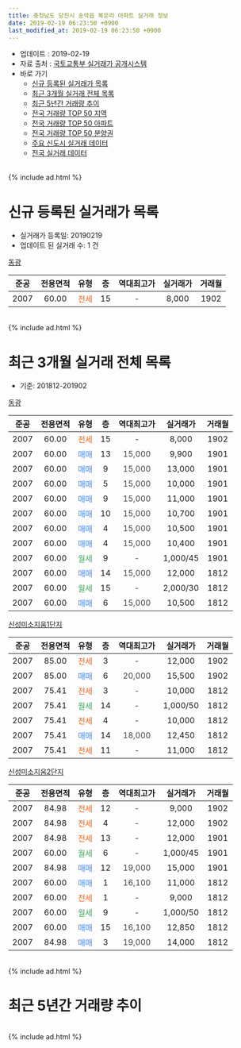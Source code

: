 ```yaml
---
title: 충청남도 당진시 송악읍 복운리 아파트 실거래 정보
date: 2019-02-19 06:23:50 +0900
last_modified_at: 2019-02-19 06:23:50 +0900
---
```


* 업데이트 : 2019-02-19
* 자료 출처 : [국토교통부 실거래가 공개시스템](http://rt.molit.go.kr)
* 바로 가기
    * [신규 등록된 실거래가 목록](#신규-등록된-실거래가-목록)
    * [최근 3개월 실거래 전체 목록](#최근-3개월-실거래-전체-목록)
    * [최근 5년간 거래량 추이](#최근-5년간-거래량-추이)
    * [전국 거래량 TOP 50 지역](https://ayogom.github.io/apt-trade-info/최근-3개월-전국에서-가장-거래가-많이-발생한-지역)
    * [전국 거래량 TOP 50 아파트](https://ayogom.github.io/apt-trade-info/최근-3개월-전국에서-가장-거래가-많이-발생한-아파트)
    * [전국 거래량 TOP 50 분양권](https://ayogom.github.io/apt-trade-info/최근-3개월-전국에서-가장-거래가-많이-발생한-분양권)
    * [주요 신도시 실거래 데이터](https://ayogom.github.io/apt-trade-info/주요-신도시)
    * [전국 실거래 데이터](https://ayogom.github.io/apt-trade-info/전국)
<br>
{% include ad.html %}
<br>

# 신규 등록된 실거래가 목록
* 실거래가 등록일: 20190219
* 업데이트 된 실거래 수: 1 건


[동광](https://search.naver.com/search.naver?query=%EC%B6%A9%EC%B2%AD%EB%82%A8%EB%8F%84+%EB%8B%B9%EC%A7%84%EC%8B%9C+%EC%86%A1%EC%95%85%EC%9D%8D+%EB%B3%B5%EC%9A%B4%EB%A6%AC+%EB%8F%99%EA%B4%91)

|준공|전용면적|유형|층|역대최고가|실거래가|거래월|
|:---:|:---:|:---:|:---:|:---:|:---:|:---:|
|2007|60.00|<span style="color:#ff5a00">전세</span>|15|<span style="color:#444444">-</span>|8,000|1902|


<br>
{% include ad.html %}
<br>

# 최근 3개월 실거래 전체 목록
* 기준: 201812-201902


[동광](https://search.naver.com/search.naver?query=%EC%B6%A9%EC%B2%AD%EB%82%A8%EB%8F%84+%EB%8B%B9%EC%A7%84%EC%8B%9C+%EC%86%A1%EC%95%85%EC%9D%8D+%EB%B3%B5%EC%9A%B4%EB%A6%AC+%EB%8F%99%EA%B4%91)

|준공|전용면적|유형|층|역대최고가|실거래가|거래월|
|:---:|:---:|:---:|:---:|:---:|:---:|:---:|
|2007|60.00|<span style="color:#ff5a00">전세</span>|15|<span style="color:#444444">-</span>|8,000|1902|
|2007|60.00|<span style="color:#4285f3">매매</span>|13|<span style="color:#444444">15,000</span>|9,900|1901|
|2007|60.00|<span style="color:#4285f3">매매</span>|9|<span style="color:#444444">15,000</span>|13,000|1901|
|2007|60.00|<span style="color:#4285f3">매매</span>|5|<span style="color:#444444">15,000</span>|10,000|1901|
|2007|60.00|<span style="color:#4285f3">매매</span>|9|<span style="color:#444444">15,000</span>|11,000|1901|
|2007|60.00|<span style="color:#4285f3">매매</span>|10|<span style="color:#444444">15,000</span>|10,700|1901|
|2007|60.00|<span style="color:#4285f3">매매</span>|4|<span style="color:#444444">15,000</span>|10,500|1901|
|2007|60.00|<span style="color:#4285f3">매매</span>|4|<span style="color:#444444">15,000</span>|10,400|1901|
|2007|60.00|<span style="color:#34a853">월세</span>|9|<span style="color:#444444">-</span>|1,000/45|1901|
|2007|60.00|<span style="color:#4285f3">매매</span>|14|<span style="color:#444444">15,000</span>|12,000|1812|
|2007|60.00|<span style="color:#34a853">월세</span>|15|<span style="color:#444444">-</span>|2,000/30|1812|
|2007|60.00|<span style="color:#4285f3">매매</span>|6|<span style="color:#444444">15,000</span>|10,500|1812|

[신성미소지움1단지](https://search.naver.com/search.naver?query=%EC%B6%A9%EC%B2%AD%EB%82%A8%EB%8F%84+%EB%8B%B9%EC%A7%84%EC%8B%9C+%EC%86%A1%EC%95%85%EC%9D%8D+%EB%B3%B5%EC%9A%B4%EB%A6%AC+%EC%8B%A0%EC%84%B1%EB%AF%B8%EC%86%8C%EC%A7%80%EC%9B%801%EB%8B%A8%EC%A7%80)

|준공|전용면적|유형|층|역대최고가|실거래가|거래월|
|:---:|:---:|:---:|:---:|:---:|:---:|:---:|
|2007|85.00|<span style="color:#ff5a00">전세</span>|3|<span style="color:#444444">-</span>|12,000|1902|
|2007|85.00|<span style="color:#4285f3">매매</span>|6|<span style="color:#444444">20,000</span>|15,500|1902|
|2007|75.41|<span style="color:#ff5a00">전세</span>|3|<span style="color:#444444">-</span>|10,000|1812|
|2007|75.41|<span style="color:#34a853">월세</span>|14|<span style="color:#444444">-</span>|1,000/50|1812|
|2007|75.41|<span style="color:#ff5a00">전세</span>|4|<span style="color:#444444">-</span>|10,000|1812|
|2007|75.41|<span style="color:#4285f3">매매</span>|14|<span style="color:#444444">18,000</span>|12,450|1812|
|2007|75.41|<span style="color:#ff5a00">전세</span>|11|<span style="color:#444444">-</span>|11,000|1812|

[신성미소지움2단지](https://search.naver.com/search.naver?query=%EC%B6%A9%EC%B2%AD%EB%82%A8%EB%8F%84+%EB%8B%B9%EC%A7%84%EC%8B%9C+%EC%86%A1%EC%95%85%EC%9D%8D+%EB%B3%B5%EC%9A%B4%EB%A6%AC+%EC%8B%A0%EC%84%B1%EB%AF%B8%EC%86%8C%EC%A7%80%EC%9B%802%EB%8B%A8%EC%A7%80)

|준공|전용면적|유형|층|역대최고가|실거래가|거래월|
|:---:|:---:|:---:|:---:|:---:|:---:|:---:|
|2007|84.98|<span style="color:#ff5a00">전세</span>|12|<span style="color:#444444">-</span>|9,000|1902|
|2007|84.98|<span style="color:#ff5a00">전세</span>|4|<span style="color:#444444">-</span>|12,000|1902|
|2007|84.98|<span style="color:#ff5a00">전세</span>|13|<span style="color:#444444">-</span>|12,000|1901|
|2007|60.00|<span style="color:#34a853">월세</span>|6|<span style="color:#444444">-</span>|1,000/45|1901|
|2007|84.98|<span style="color:#4285f3">매매</span>|12|<span style="color:#444444">19,000</span>|15,000|1901|
|2007|60.00|<span style="color:#4285f3">매매</span>|1|<span style="color:#444444">16,100</span>|11,000|1812|
|2007|60.00|<span style="color:#ff5a00">전세</span>|1|<span style="color:#444444">-</span>|9,000|1812|
|2007|60.00|<span style="color:#34a853">월세</span>|9|<span style="color:#444444">-</span>|1,000/50|1812|
|2007|60.00|<span style="color:#4285f3">매매</span>|15|<span style="color:#444444">16,100</span>|12,850|1812|
|2007|84.98|<span style="color:#4285f3">매매</span>|3|<span style="color:#444444">19,000</span>|14,000|1812|


<br>
{% include ad.html %}
<br>

# 최근 5년간 거래량 추이


<div style="width:100%;">
    <canvas id="deal_progress" height="200"></canvas>
</div>

<script>
new Chart(document.getElementById("deal_progress"), {
    type: 'line',
    data: {
        labels: ['201402','201403','201404','201405','201406','201407','201408','201409','201410','201411','201412','201501','201502','201503','201504','201505','201506','201507','201508','201509','201510','201511','201512','201601','201602','201603','201604','201605','201606','201607','201608','201609','201610','201611','201612','201701','201702','201703','201704','201705','201706','201707','201708','201709','201710','201711','201712','201801','201802','201803','201804','201805','201806','201807','201808','201809','201810','201811','201812','201901','201902'],
        datasets: [{
            label: '매매',
            pointRadius: 1,
            data: [16, 14, 23, 28, 17, 28, 28, 27, 29, 21, 34, 16, 22, 31, 21, 40, 27, 42, 39, 51, 48, 31, 8, 12, 10, 19, 5, 13, 13, 8, 8, 13, 15, 7, 4, 3, 10, 11, 9, 8, 17, 14, 10, 3, 11, 2, 8, 14, 13, 11, 6, 5, 5, 5, 8, 6, 7, 11, 6, 8, 1],
            borderColor: "rgba(255, 201, 14, 1)",
            backgroundColor: "rgba(255, 201, 14, 0.5)",
            fill: false,
            lineTension: 0
        },{
            label: '전월세',
            pointRadius: 1,
            data: [16, 13, 10, 10, 5, 11, 7, 14, 14, 11, 9, 9, 4, 9, 9, 11, 7, 3, 5, 4, 13, 12, 7, 10, 7, 8, 5, 12, 6, 6, 11, 9, 8, 8, 7, 5, 11, 10, 4, 5, 7, 5, 5, 7, 10, 8, 7, 8, 10, 8, 7, 9, 2, 7, 9, 4, 9, 5, 7, 3, 4],
            borderColor: "rgba(0, 141, 185, 1)",
            backgroundColor: "rgba(0, 141, 185, 0.5)",
            fill: false,
            lineTension: 0
        }
        ]
    },
    options: {
        responsive: true,
        title: {
            display: false
        },
        tooltips: {
            mode: 'index',
            intersect: false
        },
        hover: {
            mode: 'nearest',
            intersect: true
        },
        scales: {
            xAxes: [{
                display: true,
                scaleLabel: {
                    display: true,
                    labelString: '년/월'
                }
            }],
            yAxes: [{
                display: true,
                ticks: {
                    suggestedMin: 0,
                },
                scaleLabel: {
                    display: true,
                    labelString: '실거래 수'
                }
            }]
        }
    }
});

</script>


<br>
{% include ad.html %}
<br>

